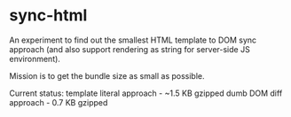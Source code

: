 # sync-html

An experiment to find out the smallest HTML template to DOM sync approach
(and also support rendering as string for server-side JS environment).

Mission is to get the bundle size as small as possible.

Current status:
template literal approach - ~1.5 KB gzipped
dumb DOM diff approach - 0.7 KB gzipped